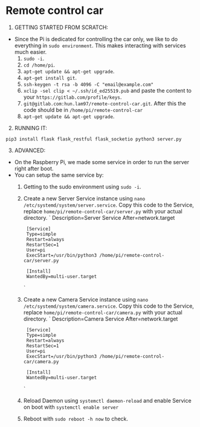 # Remote control car

1. GETTING STARTED FROM SCRATCH:
- Since the Pi is dedicated for controlling the car only, we like to do everything in `sudo environment`. This makes interacting with services much easier.
    1. `sudo -i`.
    2. `cd /home/pi`.
    3. `apt-get update && apt-get upgrade`.
    4. `apt-get install git`.
    5. `ssh-keygen -t rsa -b 4096 -C "email@example.com"`
    6. `xclip -sel clip < ~/.ssh/id_ed25519.pub` and paste the content to your `https://gitlab.com/profile/keys`.
    7. `git@gitlab.com:hun.lam97/remote-control-car.git`. After this the code should be in `/home/pi/remote-control-car`
    8. `apt-get update && apt-get upgrade`.

2. RUNNING IT:

`
    pip3 install flask flask_restful flask_socketio
    python3 server.py
`

3. ADVANCED:
- On the Raspberry Pi, we made some service in order to run the server right after boot.
- You can setup the same service by:
    1. Getting to the sudo environment using `sudo -i`.
    2. Create a new Server Service instance using `nano /etc/systemd/system/server.service`. Copy this code to the Service, replace `home/pi/remote-control-car/server.py` with your actual directory.
        `
            Description=Server Service
            After=network.target
            
            [Service]
            Type=simple
            Restart=always
            RestartSec=1
            User=pi
            ExecStart=/usr/bin/python3 /home/pi/remote-control-car/server.py
            
            [Install]
            WantedBy=multi-user.target
        `
    3. Create a new Camera Service instance using `nano /etc/systemd/system/camera.service`. Copy this code to the Service, replace `home/pi/remote-control-car/camera.py` with your actual directory.
        `
            Description=Camera Service
            After=network.target
            
            [Service]
            Type=simple
            Restart=always
            RestartSec=1
            User=pi
            ExecStart=/usr/bin/python3 /home/pi/remote-control-car/camera.py
            
            [Install]
            WantedBy=multi-user.target
        `
    4. Reload Daemon using `systemctl daemon-reload` and enable Service on boot with `systemctl enable server`
    5. Reboot with `sudo reboot -h now` to check.


